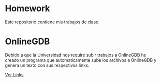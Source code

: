# Homework
Este repositorio contiene mis trabajos de clase.

# OnlineGDB
Debido a que la Universidad nos require subir trabajos a OnlineGDB he creado un programa que automaticamente sube los archivos a OnlineGDB y genera un 
texto con sus respectivos links. 

[Ver Links](OnlineGDB.md)

